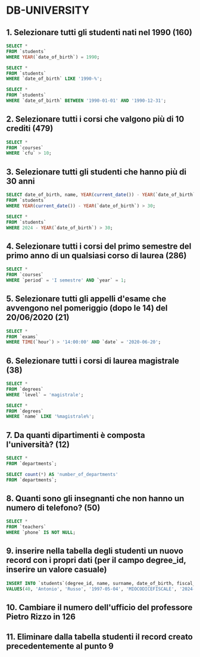 # DB-UNIVERSITY

## 1. Selezionare tutti gli studenti nati nel 1990 (160)

```SQL
SELECT *
FROM `students`
WHERE YEAR(`date_of_birth`) = 1990;

SELECT *
FROM `students`
WHERE `date_of_birth` LIKE '1990-%';

SELECT *
FROM `students`
WHERE `date_of_birth` BETWEEN '1990-01-01' AND '1990-12-31';
```

## 2. Selezionare tutti i corsi che valgono più di 10 crediti (479)

```SQL
SELECT *
FROM `courses`
WHERE `cfu` > 10;
```

## 3. Selezionare tutti gli studenti che hanno più di 30 anni

```SQL
SELECT date_of_birth, name, YEAR(current_date()) - YEAR(`date_of_birth`) AS age
FROM `students`
WHERE YEAR(current_date()) - YEAR(`date_of_birth`) > 30;

SELECT *
FROM `students`
WHERE 2024 - YEAR(`date_of_birth`) > 30;
```

## 4. Selezionare tutti i corsi del primo semestre del primo anno di un qualsiasi corso di laurea (286)

```SQL
SELECT *
FROM `courses`
WHERE `period` = 'I semestre' AND `year` = 1;
```

## 5. Selezionare tutti gli appelli d'esame che avvengono nel pomeriggio (dopo le 14) del 20/06/2020 (21)

```SQL
SELECT *
FROM `exams`
WHERE TIME(`hour`) > '14:00:00' AND `date` = '2020-06-20';
```

## 6. Selezionare tutti i corsi di laurea magistrale (38)

```SQL
SELECT *
FROM `degrees`
WHERE `level` = 'magistrale';

SELECT *
FROM `degrees`
WHERE `name` LIKE '%magistrale%';
```

## 7. Da quanti dipartimenti è composta l'università? (12)

```SQL
SELECT *
FROM `departments`;

SELECT count(*) AS 'number_of_departments'
FROM `departments`;
```

## 8. Quanti sono gli insegnanti che non hanno un numero di telefono? (50)

```SQL
SELECT *
FROM `teachers`
WHERE `phone` IS NOT NULL;
```

## 9. inserire nella tabella degli studenti un nuovo record con i propri dati (per il campo degree_id, inserire un valore casuale)

```SQL
INSERT INTO `students`(degree_id, name, surname, date_of_birth, fiscal_code, enrolment_date, registration_number, email)
VALUES(40, 'Antonio', 'Russo', '1997-05-04', 'MIOCODICEFISCALE', '2024-12-18', 625033, 'antonio.mail@gmail.com');
```

## 10. Cambiare il numero dell'ufficio del professore Pietro Rizzo in 126

## 11. Eliminare dalla tabella studenti il record creato precedentemente al punto 9
